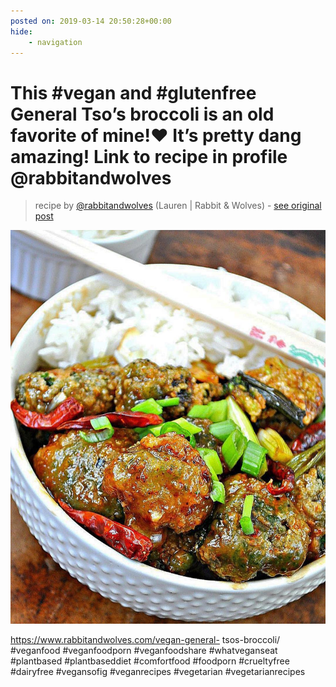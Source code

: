 ```yaml
---
posted on: 2019-03-14 20:50:28+00:00
hide:
    - navigation
---
```


# This #vegan and #glutenfree General Tso’s broccoli is an old favorite of mine!❤️ It’s pretty dang amazing! Link to recipe in profile @rabbitandwolves  

> recipe by [@rabbitandwolves](https://www.instagram.com/rabbitandwolves/) 
(Lauren | Rabbit & Wolves) - [see original post](https://instagram.com/p/BvALS4mAwe7)

![](../img/rabbitandwolves_14-03-2019_2003.png)

https://www.rabbitandwolves.com/vegan-general- tsos-broccoli/  
\#veganfood \#veganfoodporn \#veganfoodshare \#whatveganseat \#plantbased \#plantbaseddiet \#comfortfood \#foodporn \#crueltyfree \#dairyfree \#vegansofig \#veganrecipes \#vegetarian \#vegetarianrecipes   